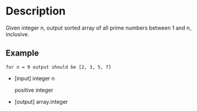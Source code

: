 # Description
Given integer n, output sorted array of all prime numbers between 1 and n, inclusive.

## Example

```
for n = 9 output should be [2, 3, 5, 7]
```

- [input] integer n

  positive integer

- [output] array.integer
